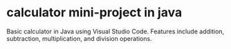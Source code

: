 # calculator mini-project in java

 Basic calculator in Java using Visual Studio Code. Features include addition, subtraction,
multiplication, and division operations. 
